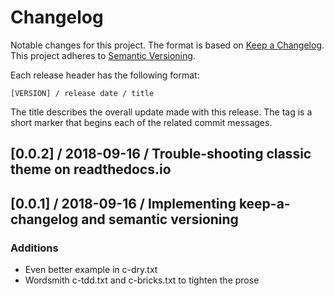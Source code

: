 # Changelog

Notable changes for this project. The format is based on
[Keep a Changelog](https://keepachangelog.com/en/1.0.0/). This project
adheres to [Semantic Versioning](https://semver.org/spec/v2.0.0.html).

Each release header has the following format:

    [VERSION] / release date / title

The title describes the overall update made with this release. The tag is a
short marker that begins each of the related commit messages.

## [0.0.2] / 2018-09-16 / Trouble-shooting classic theme on readthedocs.io

## [0.0.1] / 2018-09-16 / Implementing keep-a-changelog and semantic versioning
### Additions

 * Even better example in c-dry.txt
 * Wordsmith c-tdd.txt and c-bricks.txt to tighten the prose
